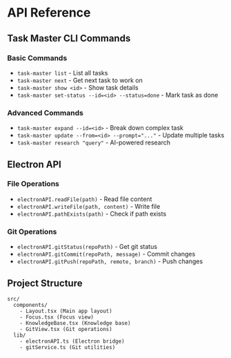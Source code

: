 # API Reference

## Task Master CLI Commands

### Basic Commands

- `task-master list` - List all tasks
- `task-master next` - Get next task to work on
- `task-master show <id>` - Show task details
- `task-master set-status --id=<id> --status=done` - Mark task as done

### Advanced Commands

- `task-master expand --id=<id>` - Break down complex task
- `task-master update --from=<id> --prompt="..."` - Update multiple tasks
- `task-master research "query"` - AI-powered research

## Electron API

### File Operations
- `electronAPI.readFile(path)` - Read file content
- `electronAPI.writeFile(path, content)` - Write file
- `electronAPI.pathExists(path)` - Check if path exists

### Git Operations
- `electronAPI.gitStatus(repoPath)` - Get git status
- `electronAPI.gitCommit(repoPath, message)` - Commit changes
- `electronAPI.gitPush(repoPath, remote, branch)` - Push changes

## Project Structure

```
src/
  components/
    - Layout.tsx (Main app layout)
    - Focus.tsx (Focus view)
    - KnowledgeBase.tsx (Knowledge base)
    - GitView.tsx (Git operations)
  lib/
    - electronAPI.ts (Electron bridge)
    - gitService.ts (Git utilities)
``` 